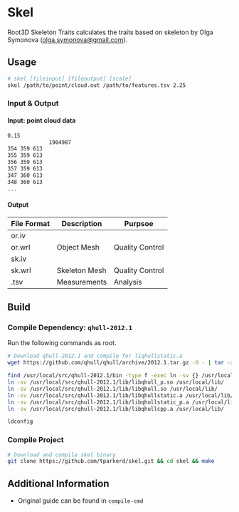 # Skel

Root3D Skeleton Traits calculates the traits based on skeleton by Olga Symonova (olga.symonova@gmail.com).

## Usage

```bash
# skel [fileinput] [fileoutput] [scale]
skel /path/to/point/cloud.out /path/to/features.tsv 2.25
```

### Input & Output

#### Input: point cloud data

```txt
0.15
             1904987
354 359 613
355 359 613
356 359 613
357 359 613
347 360 613
348 360 613
...
```

#### Output

|File Format|Description|Purpsoe|
|-|-|-|
or.iv|||
or.wrl|Object Mesh|Quality Control|
sk.iv|||
sk.wrl|Skeleton Mesh|Quality Control|
.tsv|Measurements|Analysis|

## Build

### Compile Dependency: `qhull-2012.1`

Run the following commands as root.

```bash
# Download qhull-2012.1 and compile for liqhullstatic.a
wget https://github.com/qhull/qhull/archive/2012.1.tar.gz -O - | tar -xvz -C /usr/local/src/ && pushd /usr/local/src/qhull-2012.1 && make && popd

find /usr/local/src/qhull-2012.1/bin -type f -exec ln -sv {} /usr/local/bin \;
ln -sv /usr/local/src/qhull-2012.1/lib/libqhull_p.so /usr/local/lib/
ln -sv /usr/local/src/qhull-2012.1/lib/libqhull.so /usr/local/lib/
ln -sv /usr/local/src/qhull-2012.1/lib/libqhullstatic.a /usr/local/lib/
ln -sv /usr/local/src/qhull-2012.1/lib/libqhullstatic_p.a /usr/local/lib/
ln -sv /usr/local/src/qhull-2012.1/lib/libqhullcpp.a /usr/local/lib/

ldconfig
```

### Compile Project

```bash
# Download and compile skel binary
git clone https://github.com/tparkerd/skel.git && cd skel && make
```

## Additional Information

* Original guide can be found in `compile-cmd`
